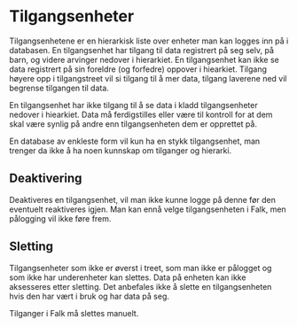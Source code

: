 # Tilgangsenheter

Tilgangsenhetene er en hierarkisk liste over enheter man kan logges inn på i databasen. En tilgangsenhet har tilgang til data registrert på seg selv, på barn, og videre arvinger nedover i hierarkiet. En tilgangsenhet kan ikke se data registrert på sin foreldre (og forfedre) oppover i hiearkiet. Tilgang høyere opp i tilgangstreet vil si tilgang til å mer data, tilgang laverene ned vil begrense tilgangen til data.

En tilgangsenhet har ikke tilgang til å se data i kladd tilgangsenheter nedover i hiearkiet. Data må ferdigstilles eller være til kontroll for at dem skal være synlig på andre enn tilgangsenheten dem er opprettet på.

En database av enkleste form vil kun ha en stykk tilgangsenhet, man trenger da ikke å ha noen kunnskap om tilganger og hierarki.

## Deaktivering

Deaktiveres en tilgangsenhet, vil man ikke kunne logge på denne før den eventuelt reaktiveres igjen. Man kan ennå velge tilgangsenheten i Falk, men pålogging vil ikke føre frem.

## Sletting

Tilgangsenheter som ikke er øverst i treet, som man ikke er pålogget og som ikke har underenheter kan slettes. Data på enheten kan ikke aksesseres etter sletting. Det anbefales ikke å slette en tilgangsenheten hvis den har vært i bruk og har data på seg.

Tilganger i Falk må slettes manuelt.
